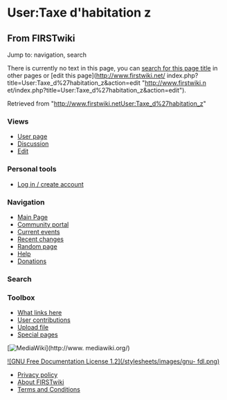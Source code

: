 # User:Taxe d'habitation z

## From FIRSTwiki

Jump to: navigation, search

There is currently no text in this page, you can [search for this page title](Special:Search/Taxe_d%27habitation_z "Special:Search/Taxe
d'habitation z") in other pages or [edit this page](http://www.firstwiki.net/
index.php?title=User:Taxe_d%27habitation_z&action=edit "http://www.firstwiki.n
et/index.php?title=User:Taxe_d%27habitation_z&action=edit").

Retrieved from "<http://www.firstwiki.netUser:Taxe_d%27habitation_z>"

### Views

- [User page](/index.php?title=User:Taxe_d%27habitation_z&action=edit)
- [Discussion](/index.php?title=User_talk:Taxe_d%27habitation_z&action=edit)
- [Edit](/index.php?title=User:Taxe_d%27habitation_z&action=edit)

### Personal tools

- [Log in / create account](/index.php?title=Special:Userlogin&returnto=User:Taxe_d%27habitation_z)

[](Main_Page "Main Page")

### Navigation

- [Main Page](Main_Page)
- [Community portal](FIRSTwiki:Community_portal)
- [Current events](Current_events)
- [Recent changes](Special:Recentchanges)
- [Random page](Special:Random)
- [Help](FIRSTwiki:Help)
- [Donations](FIRSTwiki:Site_support)

### Search

### Toolbox

- [What links here](Special:Whatlinkshere/User:Taxe_d%27habitation_z)
- [User contributions](Special:Contributions/Taxe_d%27habitation_z)
- [Upload file](Special:Upload)
- [Special pages](Special:Specialpages)

[![MediaWiki](/skins/common/images/poweredby_mediawiki_88x31.png)](http://www.
mediawiki.org/)

[![GNU Free Documentation License 1.2](/stylesheets/images/gnu-
fdl.png)](http://www.gnu.org/copyleft/fdl.html)

- [Privacy policy](FIRSTwiki:Privacy_policy "FIRSTwiki:Privacy policy")
- [About FIRSTwiki](FIRSTwiki:About "FIRSTwiki:About")
- [Terms and Conditions](FIRSTwiki:Terms_and_conditions "FIRSTwiki:Terms and conditions")
